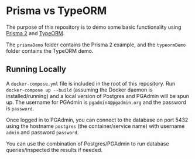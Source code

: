 # Prisma vs TypeORM

The purpose of this repository is to demo some basic functionality using [Prisma 2](https://www.prisma.io/docs/) and [TypeORM](https://typeorm.io/#/).

The `prismaDemo` folder contains the Prisma 2 example, and the `typeormDemo` folder contains the TypeORM demo.

## Running Locally

A `docker-compose.yml` file is included in the root of this repository. Run `docker-compose up --build` (assuming the Docker daemon is installed/running) and a local version of Postgres and PGAdmin will be spun up. The username for PGAdmin is `pgadmin4@pgadmin.org` and the password is `password`. 

Once logged in to PGAdmin, you can connect to the database on port 5432 using the hostname `postgres` (the container/service name) with username `admin` and password `password`.

You can use the combination of Postgres/PGAdmin to run database queries/inspected the results if needed.